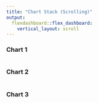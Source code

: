 ```yaml
---
title: "Chart Stack (Scrolling)"
output: 
  flexdashboard::flex_dashboard:
    vertical_layout: scroll
---
```

    
### Chart 1
    
```{r}
```
    
### Chart 2

```{r}
```

### Chart 3

```{r}
```



